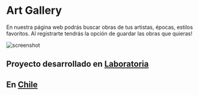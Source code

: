 # Art Gallery
En nuestra página web podrás buscar obras de tus artistas, épocas, estilos favoritos. Al registrarte tendrás la opción de guardar las obras que quieras!

![screenshot](https://ibb.co/iJoCun)

## Proyecto desarrollado en [Laboratoria](http://laboratoria.la)


## En  [Chile](http://chile.com)
